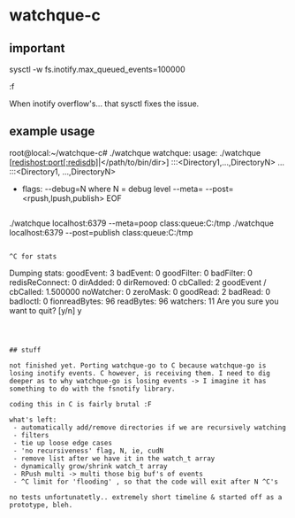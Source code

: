 # watchque-c

## important

sysctl -w fs.inotify.max_queued_events=100000

:f

When inotify overflow's... that sysctl fixes the issue.



## example usage

root@local:~/watchque-c# ./watchque
watchque: usage: ./watchque [<redishost:port[:redisdb]>|</path/to/bin/dir>] <metadata> <Class1>:<Queue1>:<Events>:<Directory1,...,DirectoryN> ... <ClassN>:<QueueN>:<Events>:<Directory1, ...,DirectoryN>
* flags:
  --debug=N where N = debug level
  --meta=<metadata string>
  --post=<rpush,lpush,publish>
EOF
```

```
./watchque localhost:6379 --meta=poop class:queue:C:/tmp
./watchque localhost:6379 --post=publish class:queue:C:/tmp
```

^C for stats

```
Dumping stats:
        goodEvent: 3
        badEvent: 0
        goodFilter: 0
        badFilter: 0
        redisReConnect: 0
        dirAdded: 0
        dirRemoved: 0
        cbCalled: 2
        goodEvent / cbCalled: 1.500000
        noWatcher: 0
        zeroMask: 0
        goodRead: 2
        badRead: 0
        badIoctl: 0
        fionreadBytes: 96
        readBytes: 96
        watchers: 11
Are you sure you want to quit? [y/n] y
```



## stuff

not finished yet. Porting watchque-go to C because watchque-go is losing inotify events. C however, is receiving them. I need to dig deeper as to why watchque-go is losing events -> I imagine it has something to do with the fsnotify library.

coding this in C is fairly brutal :F

what's left:
 - automatically add/remove directories if we are recursively watching
 - filters
 - tie up loose edge cases
 - 'no recursiveness' flag, N, ie, cudN
 - remove list after we have it in the watch_t array
 - dynamically grow/shrink watch_t array
 - RPush multi -> multi those big buf's of events
 - ^C limit for 'flooding' , so that the code will exit after N ^C's

no tests unfortunatetly.. extremely short timeline & started off as a prototype, bleh.

